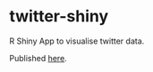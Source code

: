 # twitter-shiny

R Shiny App to visualise twitter data.

Published [here](https://adamrobinson361.shinyapps.io/hackathon/).
